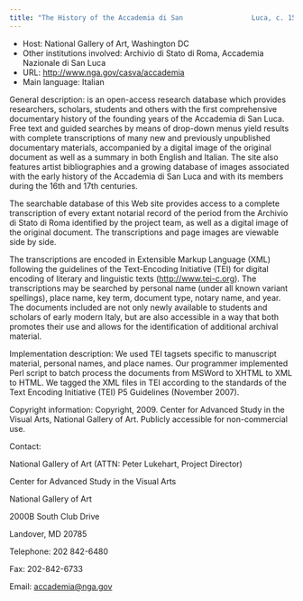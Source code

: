 ```yaml
---
title: "The History of the Accademia di San                 Luca, c. 1590-1635: Documents from the Archivio di                 Stato di Roma"
---
```





* Host: National Gallery of Art, Washington
 DC
* Other institutions involved:
 Archivio di Stato di Roma, Accademia Nazionale di San Luca
* URL: <http://www.nga.gov/casva/accademia>
* Main language: Italian



General description: is an open-access research database
 which provides researchers, scholars, students and
 others with the first comprehensive documentary
 history of the founding years of the Accademia di
 San Luca. Free text and guided searches by means of
 drop-down menus yield results with complete
 transcriptions of many new and previously
 unpublished documentary materials, accompanied by a
 digital image of the original document as well as a
 summary in both English and Italian. The site also
 features artist bibliographies and a growing
 database of images associated with the early
 history of the Accademia di San Luca and with its
 members during the 16th and 17th centuries.
 

 The searchable database of this Web site provides
 access to a complete transcription of every extant
 notarial record of the period from the Archivio di
 Stato di Roma identified by the project team, as
 well as a digital image of the original document.
 The transcriptions and page images are viewable
 side by side.
 

 The transcriptions are encoded in Extensible Markup
 Language (XML) following the guidelines of the
 Text-Encoding Initiative (TEI) for digital encoding
 of literary and linguistic texts
 (http://www.tei-c.org). The transcriptions may be
 searched by personal name (under all known variant
 spellings), place name, key term, document type,
 notary name, and year. The documents included are
 not only newly available to students and scholars
 of early modern Italy, but are also accessible in a
 way that both promotes their use and allows for the
 identification of additional archival
 material.



Implementation description:
 We used TEI tagsets specific to
 manuscript material, personal names, and place
 names. Our programmer implemented Perl script to
 batch process the documents from MSWord to XHTML to
 XML to HTML. We tagged the XML files in TEI
 according to the standards of the Text Encoding
 Initiative (TEI) P5 Guidelines (November
 2007).



Copyright information: Copyright, 2009. Center for Advanced
 Study in the Visual Arts, National Gallery of Art.
 Publicly accessible for non-commercial use.



Contact:
 



National Gallery of Art (ATTN: Peter Lukehart, Project Director)


Center for Advanced Study in the
 Visual Arts
 
 National Gallery of Art
 
 2000B South Club Drive
 
 Landover, MD 20785



Telephone: 202 842-6480



Fax: 202-842-6733



Email: [accademia@nga.gov](mailto:accademia@nga.gov)





